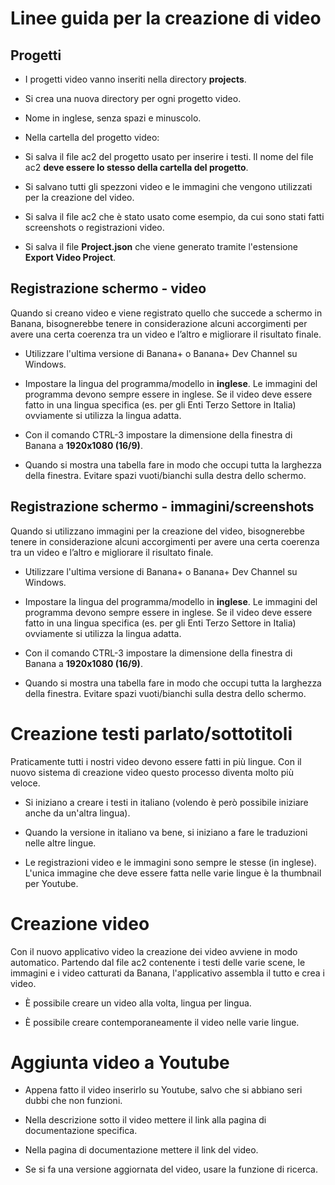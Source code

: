 # Linee guida per la creazione di video

## Progetti

* I progetti video vanno inseriti nella directory **projects**.

* Si crea una nuova directory per ogni progetto video.

* Nome in inglese, senza spazi e minuscolo.

* Nella cartella del progetto video:

* Si salva il file ac2 del progetto usato per inserire i testi. Il nome del file ac2 **deve essere lo stesso della cartella del progetto**.

* Si salvano tutti gli spezzoni video e le immagini che vengono utilizzati per la creazione del video.

* Si salva il file ac2 che è stato usato come esempio, da cui sono stati fatti screenshots o registrazioni video.

* Si salva il file **Project.json** che viene generato tramite l'estensione **Export Video Project**.

## Registrazione schermo - video

Quando si creano video e viene registrato quello che succede a schermo in Banana, bisognerebbe tenere in considerazione alcuni accorgimenti per avere una certa coerenza tra un video e l’altro e migliorare il risultato finale.

* Utilizzare l'ultima versione di Banana+ o Banana+ Dev Channel su Windows.

* Impostare la lingua del programma/modello in **inglese**. Le immagini del programma devono sempre essere in inglese. Se il video deve essere fatto in una lingua specifica (es. per gli Enti Terzo Settore in Italia) ovviamente si utilizza la lingua adatta.

* Con il comando CTRL-3 impostare la dimensione della finestra di Banana a **1920x1080 (16/9)**.

* Quando si mostra una tabella fare in modo che occupi tutta la larghezza della finestra. Evitare spazi vuoti/bianchi sulla destra dello schermo.

## Registrazione schermo - immagini/screenshots

Quando si utilizzano immagini per la creazione del video, bisognerebbe tenere in considerazione alcuni accorgimenti per avere una certa coerenza tra un video e l’altro e migliorare il risultato finale.

* Utilizzare l'ultima versione di Banana+ o Banana+ Dev Channel su Windows.

* Impostare la lingua del programma/modello in **inglese**. Le immagini del programma devono sempre essere in inglese. Se il video deve essere fatto in una lingua specifica (es. per gli Enti Terzo Settore in Italia) ovviamente si utilizza la lingua adatta.

* Con il comando CTRL-3 impostare la dimensione della finestra di Banana a **1920x1080 (16/9)**.

* Quando si mostra una tabella fare in modo che occupi tutta la larghezza della finestra. Evitare spazi vuoti/bianchi sulla destra dello schermo. 

# Creazione testi parlato/sottotitoli

Praticamente tutti i nostri video devono essere fatti in più lingue. Con il nuovo sistema di creazione video questo processo diventa molto più veloce.

* Si iniziano a creare i testi in italiano (volendo è però possibile iniziare anche da un'altra lingua).

* Quando la versione in italiano va bene, si iniziano a fare le traduzioni nelle altre lingue.

* Le registrazioni video e le immagini sono sempre le stesse (in inglese). L'unica immagine che deve essere fatta nelle varie lingue è la thumbnail per Youtube.

# Creazione video

Con il nuovo applicativo video la creazione dei video avviene in modo automatico. Partendo dal file ac2 contenente i testi delle varie scene, le immagini e i video catturati da Banana, l'applicativo assembla il tutto e crea i video.

* È possibile creare un video alla volta, lingua per lingua.

* È possibile creare contemporaneamente il video nelle varie lingue.

# Aggiunta video a Youtube

* Appena fatto il video inserirlo su Youtube, salvo che si abbiano seri dubbi che non funzioni.

* Nella descrizione sotto il video mettere il link alla pagina di documentazione specifica.

* Nella pagina di documentazione mettere il link del video.

* Se si fa una versione aggiornata del video, usare la funzione di ricerca.
